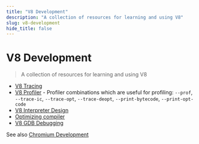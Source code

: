 ```yaml
---
title: "V8 Development"
description: "A collection of resources for learning and using V8"
slug: v8-development
hide_title: false
---
```


# V8 Development

> A collection of resources for learning and using V8

* [V8 Tracing](https://v8.dev/docs/trace)
* [V8 Profiler](https://v8.dev/docs/profile) - Profiler combinations which are useful for profiling: `--prof`, `--trace-ic`, `--trace-opt`, `--trace-deopt`, `--print-bytecode`, `--print-opt-code`
* [V8 Interpreter Design](https://docs.google.com/document/d/11T2CRex9hXxoJwbYqVQ32yIPMh0uouUZLdyrtmMoL44/edit?ts=56f27d9d#heading=h.6jz9dj3bnr8t)
* [Optimizing compiler](https://v8.dev/docs/turbofan)
* [V8 GDB Debugging](https://v8.dev/docs/gdb-jit)

See also [Chromium Development](chromium-development.md)
